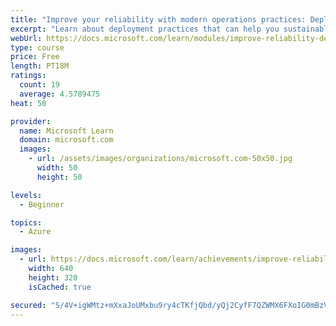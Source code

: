 ```yaml
---
title: "Improve your reliability with modern operations practices: Deployment"
excerpt: "Learn about deployment practices that can help you sustainably achieve the appropriate level of reliability in your systems, services, and products."
webUrl: https://docs.microsoft.com/learn/modules/improve-reliability-deployment/
type: course
price: Free
length: PT18M
ratings:
  count: 19
  average: 4.5789475
heat: 50

provider:
  name: Microsoft Learn
  domain: microsoft.com
  images:
    - url: /assets/images/organizations/microsoft.com-50x50.jpg
      width: 50
      height: 50

levels:
  - Beginner

topics:
  - Azure

images:
  - url: https://docs.microsoft.com/learn/achievements/improve-reliability-deployment-social.png
    width: 640
    height: 320
    isCached: true

secured: "S/4V+igWMtz+mXxaJoUMxbu9ry4cTKfjQbd/yQj2CyfF7QZWMX6FXoIG0mBzV7z1hdykHNHDdEXqAA92IbSjXESzTZj4xzagOGFNbwN8JX0fyHGkv70shbgwSoodoQzOsRgxm9MvU+9PcTdL0wkkWmmHTm0JKxF60K7SOopxaH48MikpN0d74FV1MgwNJbkCOa4lU1FJkS8CWFQyb+bSKcEwB+qbbi3BgeoHBh0QUWZyVsgIjJzzMSYhOPMsCGfxiqC3ExmlG/fj3BfXGmbOCmFjcehf5id+MY1lK0xQDR5Xvy1CicN/afZzHHabTUGS+SJPr5tQ31oZfGfzBRGln5lrvUKtRKPsZv4WxhcmZSfXM2q2ZYTuGLJDK5osaaEcKjt0NDAgz+2SAUehzdUWpLYgScwdtLvdlVbSGviL9kM=;ti79lvcx1X9gNZVC84TRBg=="
---
```


